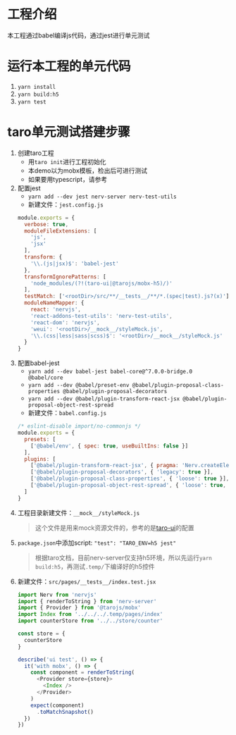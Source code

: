 # 工程介绍
本工程通过babel编译js代码，通过jest进行单元测试

# 运行本工程的单元代码
1. `yarn install`
1. `yarn build:h5`
1. `yarn test`

# taro单元测试搭建步骤
1. 创建taro工程
    - 用`taro init`进行工程初始化
    - 本demo以为mobx模板，检出后可进行测试
    - 如果要用typescript，请参考
1. 配置jest
    - `yarn add --dev jest nerv-server nerv-test-utils`
    - 新建文件：`jest.config.js`
    ```javascript
    module.exports = {
      verbose: true,
      moduleFileExtensions: [
        'js',
        'jsx'
      ],
      transform: {
        '\\.(js|jsx)$': 'babel-jest'
      },
      transformIgnorePatterns: [
        'node_modules/(?!(taro-ui|@tarojs/mobx-h5)/)'
      ],
      testMatch: ['<rootDir>/src/**/__tests__/**/*.(spec|test).js?(x)'],
      moduleNameMapper: {
        react: 'nervjs',
        'react-addons-test-utils': 'nerv-test-utils',
        'react-dom': 'nervjs',
        'weui': '<rootDir>/__mock__/styleMock.js',
        '\\.(css|less|sass|scss)$': '<rootDir>/__mock__/styleMock.js'
      }
    }
    ```
1. 配置babel-jest
    - `yarn add --dev babel-jest babel-core@^7.0.0-bridge.0 @babel/core`
    - `yarn add --dev @babel/preset-env @babel/plugin-proposal-class-properties @babel/plugin-proposal-decorators`
    - `yarn add --dev @babel/plugin-transform-react-jsx @babel/plugin-proposal-object-rest-spread`
    - 新建文件：`babel.config.js`
    ```javascript
    /* eslint-disable import/no-commonjs */
    module.exports = {
      presets: [
        ['@babel/env', { spec: true, useBuiltIns: false }]
      ],
      plugins: [
        ['@babel/plugin-transform-react-jsx', { pragma: 'Nerv.createElement' }],
        ['@babel/plugin-proposal-decorators', { 'legacy': true }],
        ['@babel/plugin-proposal-class-properties', { 'loose': true }],
        ['@babel/plugin-proposal-object-rest-spread', { 'loose': true, 'useBuiltIns': false }]
      ]
    }
    ```
1. 工程目录新建文件：`__mock__/styleMock.js`
    > 这个文件是用来mock资源文件的，参考的是[taro-ui](https://github.com/NervJS/taro-ui)的配置
1. `package.json`中添加script: `"test": "TARO_ENV=h5 jest"`
    > 根据taro文档，目前nerv-server仅支持h5环境，所以先运行`yarn build:h5`，再测试`.temp/`下编译好的h5控件
1. 新建文件：`src/pages/__tests__/index.test.jsx`
    ```javascript
    import Nerv from 'nervjs'
    import { renderToString } from 'nerv-server'
    import { Provider } from '@tarojs/mobx'
    import Index from '../../../.temp/pages/index'
    import counterStore from '../../store/counter'
    
    const store = {
      counterStore
    }
    
    describe('ui test', () => {    
      it('with mobx', () => {
        const component = renderToString(
          <Provider store={store}>
            <Index />
          </Provider>
        )
        expect(component)
          .toMatchSnapshot()
      })
    })

    ```
